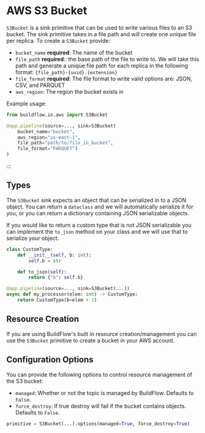 # AWS S3 Bucket

`S3Bucket` is a sink primitive that can be used to write various files to an S3 bucket.  The sink primitive takes in a file path and will create one unique file per replica. To create a `S3Bucket` provide:

- `bucket_name` **required**: The name of the bucket
- `file_path` **required**:: the base path of the file to write to. We will take this path and generate a unique file path for each replica in the following format: `{file_path}-{uuid}.{extension}` 
- `file_format` **required**: The file format to write valid options are: JSON, CSV, and PARQUET
- `aws_region`: The region the bucket exists in


Example usage:

```python
from buildflow.io.aws import S3Bucket

@app.pipeline(source=..., sink=S3Bucket(
    bucket_name="bucket",
    aws_region="us-east-1",
    file_path="path/to/file_in_bucket",
    file_format="PARQUET")
)
```

:::

## Types
The `S3Bucket` sink expects an object that can be serialized in to a JSON object. You can return a `dataclass` and we will automatically serialize it for you, or you can return a dictionary containing JSON serializable objects.

If you would like to return a custom type that is not JSON serializable you can implement the `to_json` method on your class and we will use that to serialize your object.

```python
class CustomType:
    def __init__(self, b: int):
        self.b = str

    def to_json(self):
        return {"b": self.b}

@app.pipeline(source=..., sink=S3Bucket(...))
async def my_processor(elem: int) -> CustomType:
    return CustomType(b=elem + 1)
```

## Resource Creation

If you are using BuildFlow's built in resource creation/management you can use the `S3Bucket` primitive to create a bucket in your AWS account.


## Configuration Options

You can provide the following options to control resource management of the S3 bucket:

- `managed`: Whether or not the topic is managed by BuildFlow. Defaults to `False`.
- `force_destroy`: If true destroy will fail if the bucket contains objects. Defaults to `False`.

```python
primitive = S3Bucket(...).options(managed=True, force_destroy=True)
```
